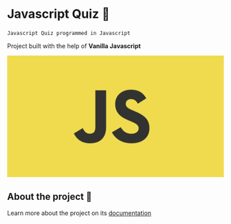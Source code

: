 # Javascript Quiz :pencil:

    Javascript Quiz programmed in Javascript

Project built with the help of **Vanilla Javascript**

![Javascript](docs/img/javascript.webp)

## About the project :book:

Learn more about the project on its [documentation](docs/README.md)